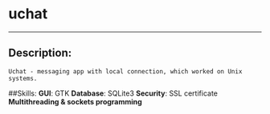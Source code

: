 # uchat

--------
## Description:
```
Uchat - messaging app with local connection, which worked on Unix systems.
```
##Skills:
**GUI**: GTK
**Database**: SQLite3
**Security**:  SSL certificate
**Multithreading & sockets programming**
